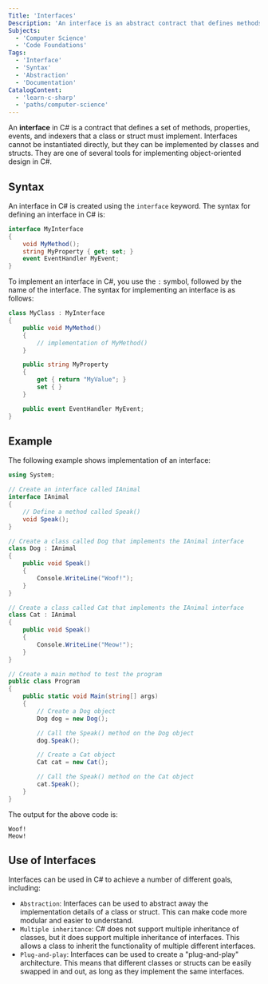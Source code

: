 ```yaml
---
Title: 'Interfaces'
Description: 'An interface is an abstract contract that defines methods and properties that must be implemented by any class that implements the interface.'
Subjects:
  - 'Computer Science'
  - 'Code Foundations'
Tags:
  - 'Interface'
  - 'Syntax'
  - 'Abstraction'
  - 'Documentation'
CatalogContent:
  - 'learn-c-sharp'
  - 'paths/computer-science'
---
```


An **interface** in C# is a contract that defines a set of methods, properties, events, and indexers that a class or struct must implement. Interfaces cannot be instantiated directly, but they can be implemented by classes and structs. They are one of several tools for implementing object-oriented design in C#.

## Syntax

An interface in C# is created using the `interface` keyword. The syntax for defining an interface in C# is:

```cs
interface MyInterface
{
    void MyMethod();
    string MyProperty { get; set; }
    event EventHandler MyEvent;
}
```

To implement an interface in C#, you use the `:` symbol, followed by the name of the interface. The syntax for implementing an interface is as follows:

```cs
class MyClass : MyInterface
{
    public void MyMethod()
    {
        // implementation of MyMethod()
    }

    public string MyProperty
    {
        get { return "MyValue"; }
        set { }
    }

    public event EventHandler MyEvent;
}
```

## Example

The following example shows implementation of an interface:

```cs
using System;

// Create an interface called IAnimal
interface IAnimal
{
    // Define a method called Speak()
    void Speak();
}

// Create a class called Dog that implements the IAnimal interface
class Dog : IAnimal
{
    public void Speak()
    {
        Console.WriteLine("Woof!");
    }
}

// Create a class called Cat that implements the IAnimal interface
class Cat : IAnimal
{
    public void Speak()
    {
        Console.WriteLine("Meow!");
    }
}

// Create a main method to test the program
public class Program
{
    public static void Main(string[] args)
    {
        // Create a Dog object
        Dog dog = new Dog();

        // Call the Speak() method on the Dog object
        dog.Speak();

        // Create a Cat object
        Cat cat = new Cat();

        // Call the Speak() method on the Cat object
        cat.Speak();
    }
}
```

The output for the above code is:

```shell
Woof!
Meow!
```

## Use of Interfaces

Interfaces can be used in C# to achieve a number of different goals, including:

- `Abstraction`: Interfaces can be used to abstract away the implementation details of a class or struct. This can make code more modular and easier to understand.
- `Multiple inheritance`: C# does not support multiple inheritance of classes, but it does support multiple inheritance of interfaces. This allows a class to inherit the functionality of multiple different interfaces.
- `Plug-and-play`: Interfaces can be used to create a "plug-and-play" architecture. This means that different classes or structs can be easily swapped in and out, as long as they implement the same interfaces.
